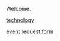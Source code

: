Welcome. 

[technology](https://jotechcrew.github.io/technology)

[event request form](https://forms.gle/bKKGdiQW7wMRoyCn8)
